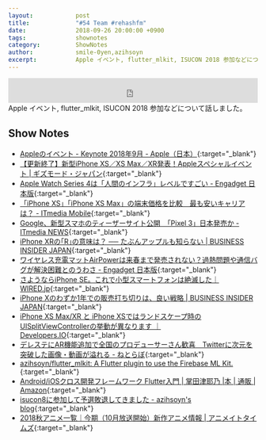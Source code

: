 ```yaml
---
layout:            post
title:             "#54 Team #rehashfm"
date:              2018-09-26 20:00:00 +0900
tags:              shownotes
category:          ShowNotes
author:            smile-0yen,azihsoyn
excerpt:           Apple イベント, flutter_mlkit, ISUCON 2018 参加などについて話しました。
---
```

<iframe width="100%" height="50" scrolling="no" frameborder="no" src="https://w.soundcloud.com/player/?url=https%3A//api.soundcloud.com/tracks/505414155&amp;auto_play=false&amp;hide_related=false&amp;show_user=true&amp;show_reposts=false&amp;visual=false&amp;show_artwork=false&amp;default_height=75"></iframe>
Apple イベント, flutter_mlkit, ISUCON 2018 参加などについて話しました。

## Show Notes
- [Appleのイベント \- Keynote 2018年9月 \- Apple（日本）](https://www.apple.com/jp/apple-events/september-2018/){:target="_blank"}
- [【更新終了】新型iPhone XS／XS Max／XR発表！Appleスペシャルイベント \| ギズモード・ジャパン](https://www.gizmodo.jp/2018/09/apple-gather-round-realtime.html){:target="_blank"}
- [Apple Watch Series 4は「人間のインフラ」レベルですごい \- Engadget 日本版](https://japanese.engadget.com/2018/09/17/apple-watch-series-4/){:target="_blank"}
- [「iPhone XS」「iPhone XS Max」の端末価格を比較　最も安いキャリアは？ \- ITmedia Mobile](http://www.itmedia.co.jp/mobile/articles/1809/16/news034.html){:target="_blank"}
- [Google、新型スマホのティーザーサイト公開　「Pixel 3」日本発売か \- ITmedia NEWS](http://www.itmedia.co.jp/news/articles/1809/14/news113.html){:target="_blank"}
- [iPhone XRの｢R｣の意味は？ ── たぶんアップルも知らない \| BUSINESS INSIDER JAPAN](https://www.businessinsider.jp/post-175425){:target="_blank"}
- [ワイヤレス充電マットAirPowerは来春まで発売されない？過熱問題や通信バグが解決困難とのうわさ \- Engadget 日本版](https://japanese.engadget.com/2018/09/17/airpower/){:target="_blank"}
- [さようならiPhone SE。これで小型スマートフォンは絶滅した｜WIRED\.jp](https://wired.jp/2018/09/18/goodbye-iphone-se-small-phones/){:target="_blank"}
- [iPhone Xのわずか1年での販売打ち切りは、良い戦略 \| BUSINESS INSIDER JAPAN](https://www.businessinsider.jp/post-175247){:target="_blank"}
- [iPhone XS Max/XR と iPhone XSではランドスケープ時のUISplitViewControllerの挙動が異なります ｜ Developers\.IO](https://dev.classmethod.jp/smartphone/iphone/behavior-of-splitviewcontroller-on-xs-max-and-xs/){:target="_blank"}
- [デレステにAR機能追加で全国のプロデューサーさん歓喜　Twitterに次元を突破した画像・動画が溢れる \- ねとらぼ](http://nlab.itmedia.co.jp/nl/articles/1809/08/news036.html){:target="_blank"}
- [azihsoyn/flutter\_mlkit: A Flutter plugin to use the Firebase ML Kit\.](https://github.com/azihsoyn/flutter_mlkit){:target="_blank"}
- [Android/iOSクロス開発フレームワーク Flutter入門 \| 掌田津耶乃 \|本 \| 通販 \| Amazon](https://www.amazon.co.jp/Android-iOS%E3%82%AF%E3%83%AD%E3%82%B9%E9%96%8B%E7%99%BA%E3%83%95%E3%83%AC%E3%83%BC%E3%83%A0%E3%83%AF%E3%83%BC%E3%82%AF-Flutter%E5%85%A5%E9%96%80-%E6%8E%8C%E7%94%B0%E6%B4%A5%E8%80%B6%E4%B9%83/dp/4798055832/ref=sr_1_1?ie=UTF8&qid=1537856848&sr=8-1&keywords=flutter){:target="_blank"}
- [isucon8に参加して予選敗退してきました \- azihsoyn's blog](https://azihsoyn.hatenablog.com/entry/isucon8-kpt){:target="_blank"}
- [2018秋アニメ一覧｜今期（10月放送開始）新作アニメ情報 \| アニメイトタイムズ](https://www.animatetimes.com/tag/details.php?id=5947){:target="_blank"}
